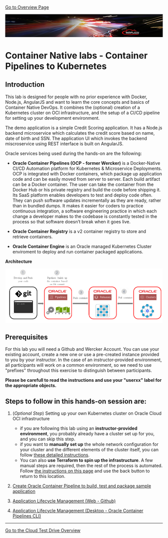[Go to Overview Page](../../README.md)

![](../../common/images/customer.logo2.png)
# Container Native labs - Container Pipelines to Kubernetes #

## Introduction

This lab is designed for people with no prior experience with Docker, Node.js, AngularJS and want to learn the core concepts and basics of Container Native DevOps. 
It combines the (optional) creation of a Kubernetes cluster on OCI infrastructure, and the setup of a CI/CD pipeline for setting up your development environment.

The demo application is a simple Credit Scoring application. It has a Node.js backend microservice which calculates the credit score based on name, date of birth and SSN. The application UI which invokes the backend miscroservice using REST interface is built on AngularJS.

Oracle services being used during the hands-on are the following:

+ **Oracle Container Pipelines (OCP - former Wercker)** is a Docker-Native CI/CD  Automation platform for Kubernetes & Microservice Deployments. OCP is integrated with Docker containers, which package up application code and can be easily moved from server to server. Each build artifact can be a Docker container. The user can take the container from the Docker Hub or his private registry and build the code before shipping it. Its SaaS platform enables developers to test and deploy code often. They can push software updates incrementally as they are ready, rather than in bundled dumps. It makes it easier for coders to practice continuous integration, a software engineering practice in which each change a developer makes to the codebase is constantly tested in the process so that software doesn’t break when it goes live.

+ **Oracle Container Registry** is a v2 container registry to store and retrieve containers.

+ **Oracle Container Engine** is an Oracle managed Kubernetes Cluster enviroment to deploy and run container packaged applications.

**Architecture**

![](images/oracle.container.native.png)

## Prerequisites ##

For this lab you will need a Github and Wercker Account.  You can use your existing account, create a new one or use a pre-created instance provided to you by your instructor.  In the case of an instructor-provided environment, all participants will work on a common environment, so we need to use "prefixes" throughout this exercise to distinguish between participants.

**Please be carefull to read the instructions and use your "userxx" label for the appropriate objects.**



## Steps to follow in this hands-on session are: ##

1. (*Optional Step*) Setting up your own Kubernetes cluster on Oracle Cloud OCI infrastructure
    - if you are following this lab using an **instructor-provided environment**, you probably already have a cluster set up for you, and you can skip this step.
    - if you want to **manually set up** the whole network configuration for your cluster and the different elements of the cluster itself, you can follow [these detailed instructions](http://www.oracle.com/webfolder/technetwork/tutorials/obe/oci/oke-full/index.html).
    - You can also **use Terraform to spin up the infrastructure**.  A few manual steps are required, then the rest of the process is automated.  Follow [the instructions on this page](https://github.com/janleemans/terraform-oci/tree/master/OKE) and use the back button to return to this location.
  
2. [Create Oracle Container Pipeline to build, test and package sample application](sample.app.OKE2.md)
2. [Application Lifecycle Management (Web - Github)](change.application.md)
3. [Application Lifecycle Management (Desktop - Oracle Container Pipelines CLI)](change.application.desktop.md)



---
[Go to the Cloud Test Drive Overview](../../README.md)
